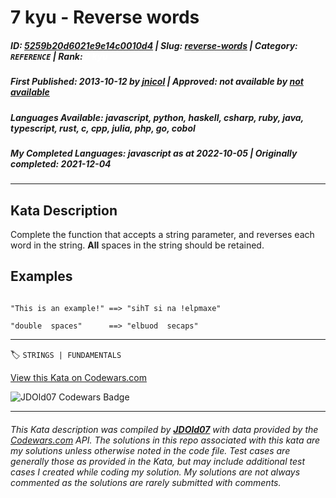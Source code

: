 # 7 kyu - Reverse words

##### **ID**: [5259b20d6021e9e14c0010d4](https://www.codewars.com/kata/5259b20d6021e9e14c0010d4) | **Slug**: [reverse-words](https://www.codewars.com/kata/5259b20d6021e9e14c0010d4) | **Category**: `REFERENCE` | **Rank**: <span style="color:white">7 kyu</span>

##### **First Published**: 2013-10-12 ***by*** [jnicol](https://www.codewars.com/users/jnicol) | **Approved**: *not available* ***by*** [*not available*](*https://www.codewars.com*)

##### **Languages Available**: javascript, python, haskell, csharp, ruby, java, typescript, rust, c, cpp, julia, php, go, cobol

##### **My Completed Languages**: javascript ***as at*** 2022-10-05 | **Originally completed**: 2021-12-04

---

## Kata Description


Complete the function that accepts a string parameter, and reverses each word in the string. **All** spaces in the string should be retained.



## Examples

```

"This is an example!" ==> "sihT si na !elpmaxe"

"double  spaces"      ==> "elbuod  secaps"

```

---


🏷 `STRINGS | FUNDAMENTALS`


[View this Kata on Codewars.com](https://www.codewars.com/kata/5259b20d6021e9e14c0010d4)

![](https://www.codewars.com/users/jdold07/badges/large "JDOld07 Codewars Badge")

---

###### *This Kata description was compiled by [**JDOld07**](https://tpstech.dev) with data provided by the [Codewars.com](https://www.codewars.com) API.  The solutions in this repo associated with this kata are my solutions unless otherwise noted in the code file.  Test cases are generally those as provided in the Kata, but may include additional test cases I created while coding my solution.  My solutions are not always commented as the solutions are rarely submitted with comments.*
